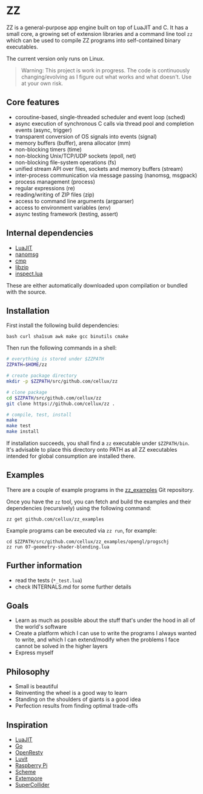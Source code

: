 # ZZ

ZZ is a general-purpose app engine built on top of LuaJIT and C. It has a small core, a growing set of extension libraries and a command line tool `zz` which can be used to compile ZZ programs into self-contained binary executables.

The current version only runs on Linux.

> Warning: This project is work in progress. The code is continuously
> changing/evolving as I figure out what works and what doesn't. Use
> at your own risk.

## Core features

* coroutine-based, single-threaded scheduler and event loop (sched)
* async execution of synchronous C calls via thread pool and completion events (async, trigger)
* transparent conversion of OS signals into events (signal)
* memory buffers (buffer), arena allocator (mm)
* non-blocking timers (time)
* non-blocking Unix/TCP/UDP sockets (epoll, net)
* non-blocking file-system operations (fs)
* unified stream API over files, sockets and memory buffers (stream)
* inter-process communication via message passing (nanomsg, msgpack)
* process management (process)
* regular expressions (re)
* reading/writing of ZIP files (zip)
* access to command line arguments (argparser)
* access to environment variables (env)
* async testing framework (testing, assert)

## Internal dependencies

* [LuaJIT](http://luajit.org/)
* [nanomsg](http://nanomsg.org/)
* [cmp](https://github.com/camgunz/cmp)
* [libzip](https://libzip.org)
* [inspect.lua](https://github.com/kikito/inspect.lua)

These are either automatically downloaded upon compilation or bundled with the source.

## Installation

First install the following build dependencies:

```
bash curl sha1sum awk make gcc binutils cmake
```

Then run the following commands in a shell:

```bash
# everything is stored under $ZZPATH
ZZPATH=$HOME/zz

# create package directory
mkdir -p $ZZPATH/src/github.com/cellux/zz

# clone package
cd $ZZPATH/src/github.com/cellux/zz
git clone https://github.com/cellux/zz .

# compile, test, install
make
make test
make install
```

If installation succeeds, you shall find a `zz` executable under `$ZZPATH/bin`. It's advisable to place this directory onto PATH as all ZZ executables intended for global consumption are installed there.

## Examples

There are a couple of example programs in the [zz_examples](https://github.com/cellux/zz_examples) Git repository.

Once you have the `zz` tool, you can fetch and build the examples and their dependencies (recursively) using the following command:

```
zz get github.com/cellux/zz_examples
```

Example programs can be executed via `zz run`, for example:

```
cd $ZZPATH/src/github.com/cellux/zz_examples/opengl/progschj
zz run 07-geometry-shader-blending.lua
```

## Further information

* read the tests (`*_test.lua`)
* check INTERNALS.md for some further details

## Goals

* Learn as much as possible about the stuff that's under the hood in all of the world's software
* Create a platform which I can use to write the programs I always wanted to write, and which I can extend/modify when the problems I face cannot be solved in the higher layers
* Express myself

## Philosophy

* Small is beautiful
* Reinventing the wheel is a good way to learn
* Standing on the shoulders of giants is a good idea
* Perfection results from finding optimal trade-offs

## Inspiration

* [LuaJIT](https://luajit.org/)
* [Go](https://golang.org/)
* [OpenResty](https://openresty.org/)
* [Luvit](https://luvit.io/)
* [Raspberry Pi](https://www.raspberrypi.org/)
* [Scheme](http://www.schemers.org/Documents/Standards/R5RS/)
* [Extempore](https://github.com/digego/extempore)
* [SuperCollider](https://supercollider.github.io/)

